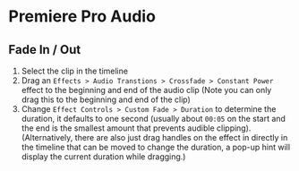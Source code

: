 # Premiere Pro Audio

## Fade In / Out

1. Select the clip in the timeline
2. Drag an `Effects > Audio Transtions > Crossfade > Constant Power` effect to the beginning and end of the audio clip (Note you can only drag this to the beginning and end of the clip)
3. Change `Effect Controls > Custom Fade > Duration` to determine the duration, it defaults to one second (usually about `00:05` on the start and the end is the smallest amount that prevents audible clipping). (Alternatively, there are also just drag handles on the effect in directly in the timeline that can be moved to change the duration, a pop-up hint will display the current duration while dragging.)
